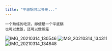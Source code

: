 ```yaml
---
title: "平底锅可以多用..."
---
```


```
一个熟练的吃货，即使是一个平底锅
也可以煮饭，还可以做蒸笼
```

![IMG_20210314_130546](https://cdn.jsdelivr.net/gh/petterobam/picture-bucket@main/vs-code/upload/imgs/IMG_20210314_130546.jpg)
![IMG_20210314_134311](https://cdn.jsdelivr.net/gh/petterobam/picture-bucket@main/vs-code/upload/imgs/IMG_20210314_134311.jpg)
![IMG_20210314_134848](https://cdn.jsdelivr.net/gh/petterobam/picture-bucket@main/vs-code/upload/imgs/IMG_20210314_134848.jpg)